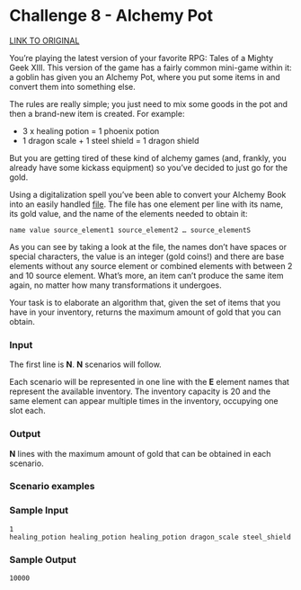 # Challenge 8 - Alchemy Pot

[LINK TO ORIGINAL](https://contest.tuenti.net/Challenges?id=8)

You’re playing the latest version of your favorite RPG: Tales of a Mighty Geek XIII. This version of the game has a fairly common mini-game within it: a goblin has given you an Alchemy Pot, where you put some items in and convert them into something else.

The rules are really simple; you just need to mix some goods in the pot and then a brand-new item is created. For example:

* 3 x healing potion = 1 phoenix potion
* 1 dragon scale + 1 steel shield = 1 dragon shield

But you are getting tired of these kind of alchemy games (and, frankly, you already have some kickass equipment) so you’ve decided to just go for the gold.

Using a digitalization spell you’ve been able to convert your Alchemy Book into an easily handled [file](https://contest.tuenti.net/resources/book.data.xz). The file has one element per line with its name, its gold value, and the name of the elements needed to obtain it:

```
name value source_element1 source_element2 … source_elementS
```

As you can see by taking a look at the file, the names don’t have spaces or special characters, the value is an integer (gold coins!) and there are base elements without any source element or combined elements with between 2 and 10 source element. What’s more, an item can’t produce the same item again, no matter how many transformations it undergoes.

Your task is to elaborate an algorithm that, given the set of items that you have in your inventory, returns the maximum amount of gold that you can obtain.

### Input

The first line is **N**. **N** scenarios will follow.

Each scenario will be represented in one line with the **E** element names that represent the available inventory. The inventory capacity is 20 and the same element can appear multiple times in the inventory, occupying one slot each.

### Output

**N** lines with the maximum amount of gold that can be obtained in each scenario.

### Scenario examples

### Sample Input

```
1
healing_potion healing_potion healing_potion dragon_scale steel_shield
```

### Sample Output

```
10000
```
